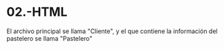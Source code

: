 # 02.-HTML
 El archivo principal se llama "Cliente", y el que contiene la información del pastelero se llama "Pastelero"
